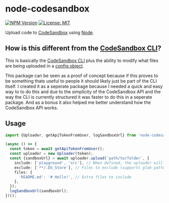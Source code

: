 # node-codesandbox

[![NPM Version](https://badge.fury.io/js/node-codesandbox.svg)](https://yarnpkg.com/en/package/node-codesandbox)
[![License: MIT](https://img.shields.io/badge/License-MIT-yellow.svg)](https://opensource.org/licenses/MIT)

Upload code to [CodeSandbox](http://codesandbox.io) using [Node](https://nodejs.org).

## How is this different from the [CodeSandbox CLI](https://github.com/codesandbox/cli)?

This is basically the [CodeSandbox CLI](https://github.com/codesandbox/cli) plus the ability to modify what files are being uploaded in a [config object](#usage).

This package can be seen as a proof of concept because if this proves to be something thats useful to people it should likely just be part of the CLI itself. I created it as a seperate package because I needed a quick and easy way to to do this and due to the simplicity of the CodeSandbox API and the way the CLI is currently structured it was faster to do this in a seperate package. And as a bonus it also helped me better understand how the CodeSandbox API works.

## Usage

```ts
import {Uploader, getApiTokenFromUser, logSandboxUrl} from 'node-codesandbox';

(async () => {
  const token = await getApiTokenFromUser();
  const uploader = new Uploader(token);
  const {sandboxUrl} = await uploader.upload(`path/to/folder`, {
    include: ['playground', 'src'], // When defined, the uploader will only upload these files (supports glob patterns)
    exclude: ['**/.DS_Store'], // Files to exclude (supports glob patterns)
    files: {
      'README.md': '# Hello!', // Extra files to include
    },
  });
  logSandboxUrl(sandboxUrl);
})();
```
